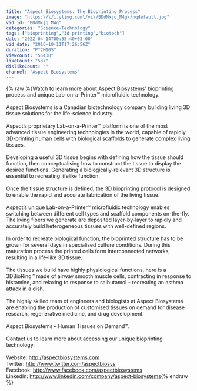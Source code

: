 ```yaml
---
title: "Aspect Biosystems: The Bioprinting Process"
image: "https:\/\/i.ytimg.com\/vi\/BDdMxjq_M4g\/hqdefault.jpg"
vid_id: "BDdMxjq_M4g"
categories: "Science-Technology"
tags: ["bioprinting","3d printing","biotech"]
date: "2022-04-14T00:55:40+03:00"
vid_date: "2016-10-11T17:26:56Z"
duration: "PT2M10S"
viewcount: "55438"
likeCount: "537"
dislikeCount: ""
channel: "Aspect Biosystems"
---
```

{% raw %}Watch to learn more about Aspect Biosystems' bioprinting process and unique Lab-on-a-Printer™ microfluidic technology.<br /><br />Aspect Biosystems is a Canadian biotechnology company building living 3D tissue solutions for the life-science industry. <br /><br />Aspect’s proprietary Lab-on-a-Printer™ platform is one of the most advanced tissue engineering technologies in the world, capable of rapidly 3D-printing human cells with biological scaffolds to generate complex living tissues. <br /><br />Developing a useful 3D tissue begins with defining how the tissue should function, then conceptualising how to construct the tissue to display the desired functions. Generating a biologically-relevant 3D structure is essential to recreating lifelike function.<br /><br />Once the tissue structure is defined, the 3D bioprinting protocol is designed to enable the rapid and accurate fabrication of the living tissue. <br /><br />Aspect’s unique Lab-on-a-Printer™ microfluidic technology enables switching between different cell types and scaffold components on-the-fly. The living fibers we generate are deposited layer-by-layer to rapidly and accurately build heterogeneous tissues with well-defined regions.<br /><br />In order to recreate biological function, the bioprinted structure has to be grown for several days in specialised culture conditions. During this maturation process the printed cells form interconnected networks, resulting in a life-like 3D tissue.<br /><br />The tissues we build have highly physiological functions, here is a 3DBioRing™ made of airway smooth muscle cells, contracting in response to histamine, and relaxing to response to salbutamol – recreating an asthma attack in a dish.<br /><br />The highly skilled team of engineers and biologists at Aspect Biosystems are enabling the production of customised tissues on demand for disease research, regenerative medicine, and drug development. <br /><br />Aspect Biosystems – Human Tissues on Demand™.<br /><br />Contact us to learn more about accessing our unique bioprinting technology.<br /><br />Website: <a rel="nofollow" target="blank" href="http://aspectbiosystems.com">http://aspectbiosystems.com</a><br />Twitter: <a rel="nofollow" target="blank" href="http://www.twitter.com/aspectbiosys">http://www.twitter.com/aspectbiosys</a><br />Facebook: <a rel="nofollow" target="blank" href="http://www.facebook.com/aspectbiosystems">http://www.facebook.com/aspectbiosystems</a><br />LinkedIn: <a rel="nofollow" target="blank" href="http://www.linkedin.com/company/aspect-biosystems">http://www.linkedin.com/company/aspect-biosystems</a>{% endraw %}
